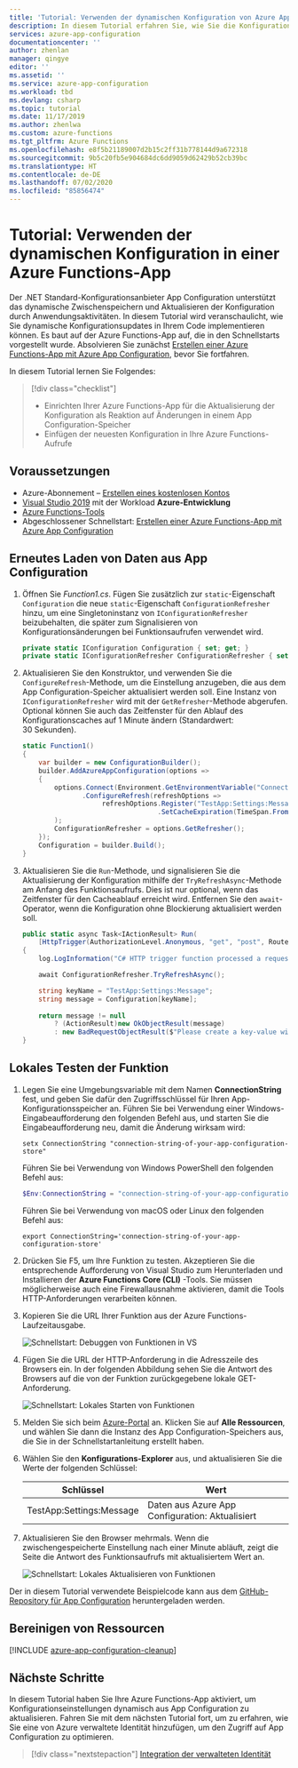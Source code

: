 ```yaml
---
title: 'Tutorial: Verwenden der dynamischen Konfiguration von Azure App Configuration in einer Azure Functions-App | Microsoft-Dokumentation'
description: In diesem Tutorial erfahren Sie, wie Sie die Konfigurationsdaten für Azure Functions-Apps dynamisch aktualisieren.
services: azure-app-configuration
documentationcenter: ''
author: zhenlan
manager: qingye
editor: ''
ms.assetid: ''
ms.service: azure-app-configuration
ms.workload: tbd
ms.devlang: csharp
ms.topic: tutorial
ms.date: 11/17/2019
ms.author: zhenlwa
ms.custom: azure-functions
ms.tgt_pltfrm: Azure Functions
ms.openlocfilehash: e8f5b21189007d2b15c2ff31b778144d9a672318
ms.sourcegitcommit: 9b5c20fb5e904684dc6dd9059d62429b52cb39bc
ms.translationtype: HT
ms.contentlocale: de-DE
ms.lasthandoff: 07/02/2020
ms.locfileid: "85856474"
---
```

# <a name="tutorial-use-dynamic-configuration-in-an-azure-functions-app"></a>Tutorial: Verwenden der dynamischen Konfiguration in einer Azure Functions-App

Der .NET Standard-Konfigurationsanbieter App Configuration unterstützt das dynamische Zwischenspeichern und Aktualisieren der Konfiguration durch Anwendungsaktivitäten. In diesem Tutorial wird veranschaulicht, wie Sie dynamische Konfigurationsupdates in Ihrem Code implementieren können. Es baut auf der Azure Functions-App auf, die in den Schnellstarts vorgestellt wurde. Absolvieren Sie zunächst [Erstellen einer Azure Functions-App mit Azure App Configuration](./quickstart-azure-functions-csharp.md), bevor Sie fortfahren.

In diesem Tutorial lernen Sie Folgendes:

> [!div class="checklist"]
> * Einrichten Ihrer Azure Functions-App für die Aktualisierung der Konfiguration als Reaktion auf Änderungen in einem App Configuration-Speicher
> * Einfügen der neuesten Konfiguration in Ihre Azure Functions-Aufrufe

## <a name="prerequisites"></a>Voraussetzungen

- Azure-Abonnement – [Erstellen eines kostenlosen Kontos](https://azure.microsoft.com/free/)
- [Visual Studio 2019](https://visualstudio.microsoft.com/vs) mit der Workload **Azure-Entwicklung**
- [Azure Functions-Tools](../azure-functions/functions-develop-vs.md#check-your-tools-version)
- Abgeschlossener Schnellstart: [Erstellen einer Azure Functions-App mit Azure App Configuration](./quickstart-azure-functions-csharp.md)

## <a name="reload-data-from-app-configuration"></a>Erneutes Laden von Daten aus App Configuration

1. Öffnen Sie *Function1.cs*. Fügen Sie zusätzlich zur `static`-Eigenschaft `Configuration` die neue `static`-Eigenschaft `ConfigurationRefresher` hinzu, um eine Singletoninstanz von `IConfigurationRefresher` beizubehalten, die später zum Signalisieren von Konfigurationsänderungen bei Funktionsaufrufen verwendet wird.

    ```csharp
    private static IConfiguration Configuration { set; get; }
    private static IConfigurationRefresher ConfigurationRefresher { set; get; }
    ```

2. Aktualisieren Sie den Konstruktor, und verwenden Sie die `ConfigureRefresh`-Methode, um die Einstellung anzugeben, die aus dem App Configuration-Speicher aktualisiert werden soll. Eine Instanz von `IConfigurationRefresher` wird mit der `GetRefresher`-Methode abgerufen. Optional können Sie auch das Zeitfenster für den Ablauf des Konfigurationscaches auf 1 Minute ändern (Standardwert: 30 Sekunden).

    ```csharp
    static Function1()
    {
        var builder = new ConfigurationBuilder();
        builder.AddAzureAppConfiguration(options =>
        {
            options.Connect(Environment.GetEnvironmentVariable("ConnectionString"))
                   .ConfigureRefresh(refreshOptions =>
                        refreshOptions.Register("TestApp:Settings:Message")
                                      .SetCacheExpiration(TimeSpan.FromSeconds(60))
            );
            ConfigurationRefresher = options.GetRefresher();
        });
        Configuration = builder.Build();
    }
    ```

3. Aktualisieren Sie die `Run`-Methode, und signalisieren Sie die Aktualisierung der Konfiguration mithilfe der `TryRefreshAsync`-Methode am Anfang des Funktionsaufrufs. Dies ist nur optional, wenn das Zeitfenster für den Cacheablauf erreicht wird. Entfernen Sie den `await`-Operator, wenn die Konfiguration ohne Blockierung aktualisiert werden soll.

    ```csharp
    public static async Task<IActionResult> Run(
        [HttpTrigger(AuthorizationLevel.Anonymous, "get", "post", Route = null)] HttpRequest req, ILogger log)
    {
        log.LogInformation("C# HTTP trigger function processed a request.");

        await ConfigurationRefresher.TryRefreshAsync(); 

        string keyName = "TestApp:Settings:Message";
        string message = Configuration[keyName];
            
        return message != null
            ? (ActionResult)new OkObjectResult(message)
            : new BadRequestObjectResult($"Please create a key-value with the key '{keyName}' in App Configuration.");
    }
    ```

## <a name="test-the-function-locally"></a>Lokales Testen der Funktion

1. Legen Sie eine Umgebungsvariable mit dem Namen **ConnectionString** fest, und geben Sie dafür den Zugriffsschlüssel für Ihren App-Konfigurationsspeicher an. Führen Sie bei Verwendung einer Windows-Eingabeaufforderung den folgenden Befehl aus, und starten Sie die Eingabeaufforderung neu, damit die Änderung wirksam wird:

    ```console
    setx ConnectionString "connection-string-of-your-app-configuration-store"
    ```

    Führen Sie bei Verwendung von Windows PowerShell den folgenden Befehl aus:

    ```powershell
    $Env:ConnectionString = "connection-string-of-your-app-configuration-store"
    ```

    Führen Sie bei Verwendung von macOS oder Linux den folgenden Befehl aus:

    ```console
    export ConnectionString='connection-string-of-your-app-configuration-store'
    ```

2. Drücken Sie F5, um Ihre Funktion zu testen. Akzeptieren Sie die entsprechende Aufforderung von Visual Studio zum Herunterladen und Installieren der **Azure Functions Core (CLI)** -Tools. Sie müssen möglicherweise auch eine Firewallausnahme aktivieren, damit die Tools HTTP-Anforderungen verarbeiten können.

3. Kopieren Sie die URL Ihrer Funktion aus der Azure Functions-Laufzeitausgabe.

    ![Schnellstart: Debuggen von Funktionen in VS](./media/quickstarts/function-visual-studio-debugging.png)

4. Fügen Sie die URL der HTTP-Anforderung in die Adresszeile des Browsers ein. In der folgenden Abbildung sehen Sie die Antwort des Browsers auf die von der Funktion zurückgegebene lokale GET-Anforderung.

    ![Schnellstart: Lokales Starten von Funktionen](./media/quickstarts/dotnet-core-function-launch-local.png)

5. Melden Sie sich beim [Azure-Portal](https://portal.azure.com) an. Klicken Sie auf **Alle Ressourcen**, und wählen Sie dann die Instanz des App Configuration-Speichers aus, die Sie in der Schnellstartanleitung erstellt haben.

6. Wählen Sie den **Konfigurations-Explorer** aus, und aktualisieren Sie die Werte der folgenden Schlüssel:

    | Schlüssel | Wert |
    |---|---|
    | TestApp:Settings:Message | Daten aus Azure App Configuration: Aktualisiert |

7. Aktualisieren Sie den Browser mehrmals. Wenn die zwischengespeicherte Einstellung nach einer Minute abläuft, zeigt die Seite die Antwort des Funktionsaufrufs mit aktualisiertem Wert an.

    ![Schnellstart: Lokales Aktualisieren von Funktionen](./media/quickstarts/dotnet-core-function-refresh-local.png)

Der in diesem Tutorial verwendete Beispielcode kann aus dem [GitHub-Repository für App Configuration](https://github.com/Azure/AppConfiguration/tree/master/examples/DotNetCore/AzureFunction) heruntergeladen werden.

## <a name="clean-up-resources"></a>Bereinigen von Ressourcen

[!INCLUDE [azure-app-configuration-cleanup](../../includes/azure-app-configuration-cleanup.md)]

## <a name="next-steps"></a>Nächste Schritte

In diesem Tutorial haben Sie Ihre Azure Functions-App aktiviert, um Konfigurationseinstellungen dynamisch aus App Configuration zu aktualisieren. Fahren Sie mit dem nächsten Tutorial fort, um zu erfahren, wie Sie eine von Azure verwaltete Identität hinzufügen, um den Zugriff auf App Configuration zu optimieren.

> [!div class="nextstepaction"]
> [Integration der verwalteten Identität](./howto-integrate-azure-managed-service-identity.md)
